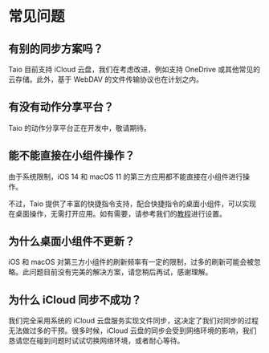 # 常见问题

## 有别的同步方案吗？

Taio 目前支持 iCloud 云盘，我们在考虑改进，例如支持 OneDrive 或其他常见的云存储。此外，基于 WebDAV 的文件传输协议也在计划之内。

## 有没有动作分享平台？

Taio 的动作分享平台正在开发中，敬请期待。

## 能不能直接在小组件操作？

由于系统限制，iOS 14 和 macOS 11 的第三方应用都不能直接在小组件进行操作。

不过，Taio 提供了丰富的快捷指令支持，配合快捷指令的桌面小组件，可以实现在桌面操作，无需打开应用。如有需要，请参考我们的[教程](cn/integration/shortcuts)进行设置。

## 为什么桌面小组件不更新？

iOS 和 macOS 对第三方小组件的刷新频率有一定的限制，过多的刷新可能会被忽略。此问题目前没有完美的解决方案，请您稍后再试，感谢理解。

## 为什么 iCloud 同步不成功？

我们完全采用系统的 iCloud 云盘服务实现文件同步，这决定了我们对同步的过程无法做过多的干预。很多时候，iCloud 云盘的同步会受到网络环境的影响，我们恳请您在碰到问题时试试切换网络环境，或者耐心等待。